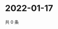 # 2022-01-17

共 0 条

<!-- BEGIN WEIBO -->
<!-- 最后更新时间 Mon Jan 17 2022 16:16:03 GMT+0800 (China Standard Time) -->

<!-- END WEIBO -->
